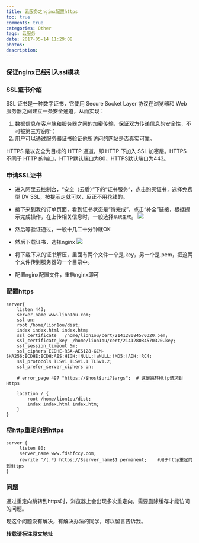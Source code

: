 ```yaml
---
title: 云服务之nginx配置https
toc: true
comments: true
categories: Other
tags: 云服务
date: 2017-05-14 11:29:08
photos:
description:
---
```


<!--more-->

### 保证nginx已经引入ssl模块

### SSL证书介绍

SSL 证书是一种数字证书，它使用 Secure Socket Layer 协议在浏览器和 Web 服务器之间建立一条安全通道，从而实现：
1. 数据信息在客户端和服务器之间的加密传输，保证双方传递信息的安全性，不可被第三方窃听；
2. 用户可以通过服务器证书验证他所访问的网站是否真实可靠。

HTTPS 是以安全为目标的 HTTP 通道，即 HTTP 下加入 SSL 加密层。HTTPS 不同于 HTTP 的端口，HTTP默认端口为80，HTTPS默认端口为443。

### 申请SSL证书

* 进入阿里云控制台，“安全（云盾）”下的“证书服务”，点击购买证书，选择免费型 DV SSL，按提示走就可以，反正不用花钱的。
* 接下来到我的订单页面，看到证书状态是“待完成”，点击“补全”链接，根据提示完成操作，在上传相关信息时，一般选择`系统生成`。
![](https://ws3.sinaimg.cn/large/006tNbRwgy1fgdmbplogfj30u5077mx8.jpg)
* 然后等验证通过，一般十几二十分钟就OK
* 然后下载证书，选择nginx
![](https://ws4.sinaimg.cn/large/006tNbRwgy1fgdm7pqa91j30tm0amweh.jpg)

* 将下载下来的证书解压，里面有两个文件一个是.key，另一个是.pem，把这两个文件传到服务器的一个目录中。
* 配置nginx配置文件，重启nginx即可

### 配置https

```shell
server{
    listen 443;
    server_name www.lion1ou.com;
    ssl on;
    root /home/lion1ou/dist;
    index index.html index.htm;
    ssl_certificate   /home/lion1ou/cert/214128084570320.pem;
    ssl_certificate_key  /home/lion1ou/cert/214128084570320.key;
    ssl_session_timeout 5m;
    ssl_ciphers ECDHE-RSA-AES128-GCM-SHA256:ECDHE:ECDH:AES:HIGH:!NULL:!aNULL:!MD5:!ADH:!RC4;
    ssl_protocols TLSv1 TLSv1.1 TLSv1.2;
    ssl_prefer_server_ciphers on;

    # error_page 497 "https://$host$uri?$args";  # 这是跳转Http请求到Https

    location / {
        root /home/lion1ou/dist;
        index index.html index.htm;
    }
}
```

### 将http重定向到https
```shell
server {
     listen 80;
     server_name www.fdshfccy.com;
     rewrite ^/(.*) https://$server_name$1 permanent;    #用于http重定向到Https
}
```

### 问题

通过重定向跳转到https时，浏览器上会出现多次重定向，需要删除缓存才能访问的问题。   

现这个问题没有解决，有解决办法的同学，可以留言告诉我。


**转载请标注原文地址**


